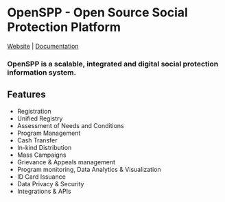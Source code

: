 # OpenSPP - Open Source Social Protection Platform

[Website](https://openspp.org) | [Documentation](https://docs.openspp.org/#)

### OpenSPP is a scalable, integrated and digital social protection information system.

## Features

- Registration
- Unified Registry
- Assessment of Needs and Conditions
- Program Management
- Cash Transfer
- In-kind Distribution
- Mass Campaigns
- Grievance & Appeals management
- Program monitoring, Data Analytics & Visualization
- ID Card Issuance
- Data Privacy & Security
- Integrations & APIs

<!--

**Here are some ideas to get you started:**

🙋‍♀️ A short introduction - what is your organization all about?
🌈 Contribution guidelines - how can the community get involved?
👩‍💻 Useful resources - where can the community find your docs? Is there anything else the community should know?
🍿 Fun facts - what does your team eat for breakfast?
🧙 Remember, you can do mighty things with the power of [Markdown](https://docs.github.com/github/writing-on-github/getting-started-with-writing-and-formatting-on-github/basic-writing-and-formatting-syntax)
-->
